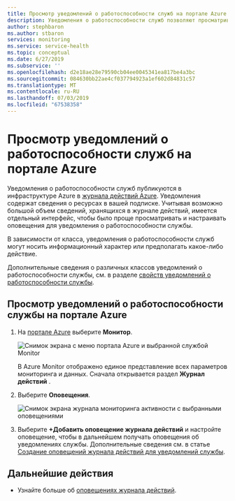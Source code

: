 ```yaml
---
title: Просмотр уведомлений о работоспособности служб на портале Azure
description: Уведомления о работоспособности служб позволяют просматривать соответствующие сообщения, публикуемые Microsoft Azure.
author: stephbaron
ms.author: stbaron
services: monitoring
ms.service: service-health
ms.topic: conceptual
ms.date: 6/27/2019
ms.subservice: ''
ms.openlocfilehash: d2e18ae28e79590cb04ee0045341ea817be4a3bc
ms.sourcegitcommit: 084630bb22ae4cf037794923a1ef602d84831c57
ms.translationtype: MT
ms.contentlocale: ru-RU
ms.lasthandoff: 07/03/2019
ms.locfileid: "67538358"
---
```

# <a name="view-service-health-notifications-by-using-the-azure-portal"></a>Просмотр уведомлений о работоспособности служб на портале Azure

Уведомления о работоспособности служб публикуются в инфраструктуре Azure в [журнала действий Azure](../azure-monitor/platform/activity-logs-overview.md).  Уведомления содержат сведения о ресурсах в вашей подписке. Учитывая возможно большой объем сведений, хранящихся в журнале действий, имеется отдельный интерфейс, чтобы было проще просматривать и настраивать оповещения для уведомления о работоспособности службы. 

В зависимости от класса, уведомления о работоспособности служб могут носить информационный характер или предполагать какое-либо действие.

Дополнительные сведения о различных классов уведомлений о работоспособности службы, см. в разделе [свойств уведомлений о работоспособности службы](service-health-notifications-properties.md).

## <a name="view-your-service-health-notifications-in-the-azure-portal"></a>Просмотр уведомлений о работоспособности службы на портале Azure

1. На [портале Azure](https://portal.azure.com) выберите **Монитор**.

    ![Снимок экрана с меню портала Azure и выбранной службой Monitor](./media/service-notifications/home-monitor.png)

    В Azure Monitor отображено единое представление всех параметров мониторинга и данных. Сначала открывается раздел **Журнал действий** .

1. Выберите **Оповещения**.

    ![Снимок экрана журнала мониторинга активности с выбранными оповещениями](./media/service-notifications/service-health-summary.png)

1. Выберите **+Добавить оповещение журнала действий** и настройте оповещение, чтобы в дальнейшем получать оповещения об уведомлениях службы. Дополнительные сведения см. в статье [Создание оповещений журнала действий для уведомлений службы](../azure-monitor/platform/alerts-activity-log-service-notifications.md).

## <a name="next-steps"></a>Дальнейшие действия

* Узнайте больше об [оповещениях журнала действий](../azure-monitor/platform/activity-log-alerts.md).
